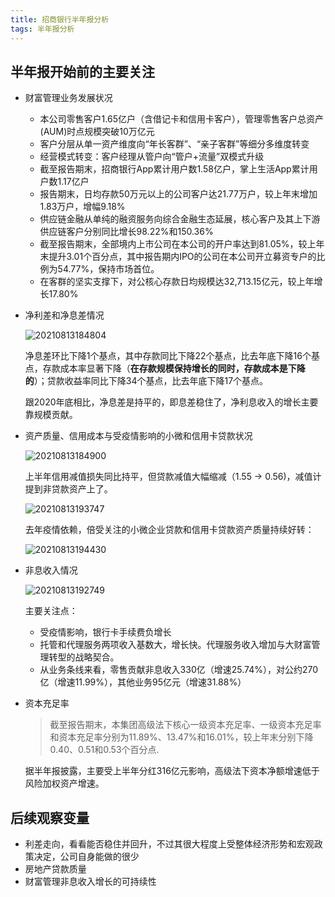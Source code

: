 ```yaml
---
title: 招商银行半年报分析
tags: 半年报分析
---
```


## 半年报开始前的主要关注

- 财富管理业务发展状况

  - 本公司零售客户1.65亿户（含借记卡和信用卡客户），管理零售客户总资产(AUM)时点规模突破10万亿元
  - 客户分层从单一资产维度向“年长客群”、“亲子客群”等细分多维度转变
  - 经营模式转变：客户经理从管户向“管户+流量”双模式升级
  - 截至报告期末，招商银行App累计用户数1.58亿户，掌上生活App累计用户数1.17亿户
  - 报告期末，日均存款50万元以上的公司客户达21.77万户，较上年末增加1.83万户，增幅9.18%
  - 供应链金融从单纯的融资服务向综合金融生态延展，核心客户及其上下游供应链客户分别同比增长98.22%和150.36%
  - 截至报告期末，全部境内上市公司在本公司的开户率达到81.05%，较上年末提升3.01个百分点，其中报告期内IPO的公司在本公司开立募资专户的比例为54.77%，保持市场首位。
  - 在客群的坚实支撑下，对公核心存款日均规模达32,713.15亿元，较上年增长17.80%
  
- 净利差和净息差情况

  ![20210813184804](https://i.loli.net/2021/08/13/e2yAmzG3JL4vDZ8.png)

  净息差环比下降1个基点，其中存款同比下降22个基点，比去年底下降16个基点，存款成本率显著下降（**在存款规模保持增长的同时，存款成本是下降的**）；贷款收益率同比下降34个基点，比去年底下降17个基点。

  跟2020年底相比，净息差是持平的，即息差稳住了，净利息收入的增长主要靠规模贡献。

- 资产质量、信用成本与受疫情影响的小微和信用卡贷款状况

  ![20210813184900](https://i.loli.net/2021/08/13/EPDzHJd7usNMiv5.png)

  上半年信用减值损失同比持平，但贷款减值大幅缩减（1.55 -> 0.56)，减值计提到非贷款资产上了。

  ![20210813193747](https://i.loli.net/2021/08/13/KLjcwayzxSb6s3n.png)

  去年疫情依赖，倍受关注的小微企业贷款和信用卡贷款资产质量持续好转：

  ![20210813194430](https://i.loli.net/2021/08/13/MlIZxk8JmQaN2DO.png)
  
- 非息收入情况

  ![20210813192749](https://i.loli.net/2021/08/13/vmr3a5uJxQECMfg.png)

  主要关注点：

  - 受疫情影响，银行卡手续费负增长
  - 托管和代理服务两项收入基数大，增长快。代理服务收入增加与大财富管理转型的战略契合。
  - 从业务条线来看，零售贡献非息收入330亿（增速25.74%），对公约270亿（增速11.99%），其他业务95亿元（增速31.88%）

- 资本充足率

  >截至报告期末，本集团高级法下核心一级资本充足率、一级资本充足率和资本充足率分别为11.89%、13.47%和16.01%，较上年末分别下降0.40、0.51和0.53个百分点.

  据半年报披露，主要受上半年分红316亿元影响，高级法下资本净额增速低于风险加权资产增速。


## 后续观察变量

- 利差走向，看看能否稳住并回升，不过其很大程度上受整体经济形势和宏观政策决定，公司自身能做的很少
- 房地产贷款质量
- 财富管理非息收入增长的可持续性
